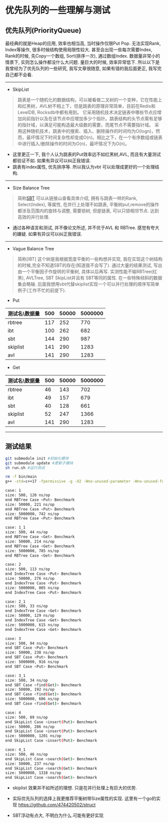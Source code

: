 # 优先队列的一些理解与测试

## 优先队列(PriorityQueue)

最经典的就是Heap的应用, 效率也相当高, 当时操作仅限Put Pop. 无法实现Rank, Index等操作, 很多时候结构使用局限性较大. 甚至会出现一些每次需要Index, Rank的时候, 先Copy一个数组, Sort(排序一次), 通过数组Index. 数据量非常小的情景下, 实则怎么操作都没什么大问题. 量巨大的时候, 效率异常低下. 所以以下是我曾经为了优先队列的一些研究, 我写文章很随意, 如果有错的我后面更正, 我写完自己都不会看.
  
---

* SkipList
  
> 跳表是一个随机化的数据结构，可以被看做二叉树的一个变种，它在性能上和红黑树，AVL树不相上下，但是跳表的原理非常简单，目前在Redis和LeveIDB, Rocksdb中都有用到。
它采用随机技术决定链表中哪些节点应增加向前指针以及在该节点中应增加多少个指针。跳表结构的头节点需有足够的指针域，以满足可能构造最大级数的需要，而尾节点不需要指针域。
采用这种随机技术，跳表中的搜索、插入、删除操作的时间均为O(logn)，然而，最坏情况下时间复杂性却变成O(n)。相比之下，在一个有序数组或链表中进行插入/删除操作的时间为O(n)，最坏情况下为O(n)。

* 这里更正一下, 我个人认为跳表的Put效率远不如红黑树,AVL, 而且有大量测试都验证不如. 如果有异议可以纠正我错误.
* 跳表有index属性, 优先排序等. 所以我认为vbt 可以处理成更好的一个处理结构.
  
---

* Size Balance Tree
  
> 简称[SBT](https://wenku.baidu.com/view/364afa42a8956bec0975e3b1.html) 可以从链接山查看具体介绍, 拥有与跳表一样的Rank, Select(Index), 等属性, 在并行上处理不如跳表, 平衡树put,remove的操作都涉及范围内的旋转与调整, 需要锁树, 但是链表, 可以只锁相邻节点. 达到高效的并行处理.

* 通过各种语言和测试, 并不像论文所述, 并不优于AVL 和 RBTree. 感觉有夸大的嫌疑. 如果有异议可以纠正我错误.

---

* Vague Balance Tree
  
> 简称[IBT] 这个树是我根据宽度平衡的一些构想并实现, 我在实现这个树结构的时候,完全不知道SBT的存在(知道我不会写了). 通过大量的结果测试, 写出由一个平衡因子作旋转的平衡树, 具体以后再写. 实测性能不输RBTree(红黑), AVLTree, SBT SkipList并且有 SBT等同的属性. 在一些特殊倾斜的数据集会略输. 后面我想用vbt代替skiplist实现一个可以并行处理的顺序写简单例子(工作不忙的前提下).

* Put
  
|测试名\数据量 | 500   | 50000 | 5000000 |
|  ----      | ----  | ----  |   ----  |
| rbtree     |  117  |  252  |   770   |
| ibt        |  100  |  262  |   682   |
| sbt        |  144  |  290  |   987   |
| skiplist   |  141  |  290  |   1283  |
| avl        |  141  |  290  |   1283  |

* Get
  
|测试名\数据量 | 500   | 50000 | 5000000 |
|  ----      | ----  | ----  |   ----  |
| rbtree     |  46   |  143  |   702   |
| ibt        |  49   |  157  |   679   |
| sbt        |  40   |  128  |   661   |
| skiplist   |  52   |  247  |   1366  |
| avl        |  141  |  290  |   1283  |

---

## 测试结果

``` bash
git submodule init #初始化模块
git submodule update #更新子模块
sh run.sh #运行测试
```

``` bash
rm -f bin/main
g++ -std=c++17 -fpermissive -g -O2 -Wno-unused-parameter -Wno-unused-function -Wno-sign-compare -Wno-maybe-uninitialized -Iinclude -Llib src/compare.hpp src/indextree.hpp src/sbt.h src/main.cpp -o bin/main

case: 1
size: 500, 120 ns/op
end RBTree Case <Put> Benchmark
size: 50000, 221 ns/op
end RBTree Case <Put> Benchmark
size: 5000000, 742 ns/op
end RBTree Case <Put> Benchmark

case: 1_1
size: 500, 44 ns/op
end RBTree Case <Get> Benchmark
size: 50000, 214 ns/op
end RBTree Case <Get> Benchmark
size: 5000000, 785 ns/op
end RBTree Case <Get> Benchmark

case: 2
size: 500, 113 ns/op
end IndexTree Case <Put> Benchmark
size: 50000, 276 ns/op
end IndexTree Case <Put> Benchmark
size: 5000000, 805 ns/op
end IndexTree Case <Put> Benchmark

case: 2_1
size: 500, 33 ns/op
end IndexTree Case <Get> Benchmark
size: 50000, 129 ns/op
end IndexTree Case <Get> Benchmark
size: 5000000, 615 ns/op
end IndexTree Case <Get> Benchmark

case: 3
size: 500, 94 ns/op
end SBT Case <Put> Benchmark
size: 50000, 238 ns/op
end SBT Case <Put> Benchmark
size: 5000000, 916 ns/op
end SBT Case <Put> Benchmark

case: 3_1
size: 500, 34 ns/op
end SBT Case <find(Get)> Benchmark
size: 50000, 192 ns/op
end SBT Case <find(Get)> Benchmark
size: 5000000, 606 ns/op
end SBT Case <find(Get)> Benchmark

case: 4
size: 500, 89 ns/op
end SkipList Case <insert(Put)> Benchmark
size: 50000, 286 ns/op
end SkipList Case <insert(Put)> Benchmark
size: 5000000, 1201 ns/op
end SkipList Case <insert(Put)> Benchmark

case: 4_1
size: 500, 46 ns/op
end SkipList Case <search(Get)> Benchmark
size: 50000, 237 ns/op
end SkipList Case <search(Get)> Benchmark
size: 5000000, 1318 ns/op
end SkipList Case <search(Get)> Benchmark
```

* skiplist 效果并不如所述的理想. 只是在并行处理上有巨大的优势.

* 实际优先队列的选择上我更推荐平衡树带Size属性的实现. 这里有一个go的实现 <https://github.com/474420502/struct>
  
* SBT浮动有点大, 不明白为什么.可能有更好实现
  